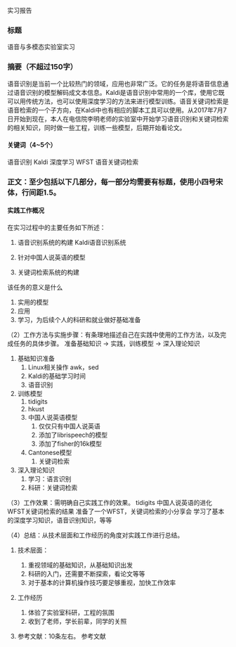 实习报告

### 标题
语音与多模态实验室实习

### 摘要（不超过150字）
语音识别是当前一个比较热门的领域，应用也非常广泛。它的任务是将语音信息通过语音识别的模型解码成文本信息。Kaldi是语音识别中常用的一个库，使用它既可以用传统方法，也可以使用深度学习的方法来进行模型训练。语音关键词检索是语音检索的一个子方向，在Kaldi中也有相应的脚本工具可以使用。从2017年7月7日开始到现在，本人在电信院李明老师的实验室中开始学习语音识别和关键词检索的相关知识，同时做一些工程，训练一些模型，后期开始看论文。

#### 关键词（4~5个）
语音识别 Kaldi 深度学习 WFST 语音关键词检索

### 正文：至少包括以下几部分，每一部分均需要有标题，使用小四号宋体，行间距1.5。
#### 实践工作概况
在实习过程中的主要任务如下所述：
1. 语音识别系统的构建
Kaldi语音识别系统
2. 针对中国人说英语的模型

3. 关键词检索系统的构建

该任务的意义是什么
1. 实用的模型
2. 应用
3. 学习，为后续个人的科研和就业做好基础准备

（2）工作方法与实施步骤：有条理地描述自己在实践中使用的工作方法，以及完成任务的具体步骤。
准备基础知识 -> 实践，训练模型 -> 深入理论知识
1. 基础知识准备
    1. Linux相关操作
        awk，sed
    2. Kaldi的基础学习时间
    3. 语音识别
2. 训练模型
    1. tidigits
    2. hkust
    3. 中国人说英语模型
        1. 仅仅只有中国人说英语
        2. 添加了librispeech的模型
        3. 添加了fisher的16k模型
    4. Cantonese模型
        1. 关键词检索
3. 深入理论知识
    1. 学习：语言识别
    2. 科研：关键词检索

（3）工作效果：需明确自己实践工作的效果。
tidigits
中国人说英语的进化
WFST关键词检索的结果
准备了一个WFST，关键词检索的小分享会
学习了基本的深度学习知识，语音识别知识，等等

（4）总结：从技术层面和工作经历的角度对实践工作进行总结。
1. 技术层面：
    1. 重视领域的基础知识，从基础知识出发
    1. 科研的入门，还需要不断探索，看论文等等
    2. 对于基本的计算机操作技巧要足够重视，加快工作效率
2. 工作经历
    1. 体验了实验室科研，工程的氛围
    2. 收到了老师，学长前辈，同学的关照

5. 参考文献：10条左右。
参考文献



